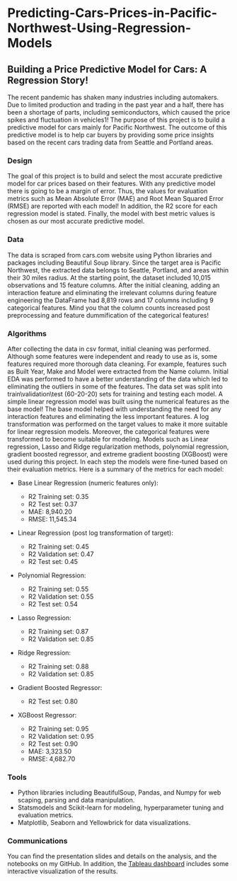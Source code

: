 # Predicting-Cars-Prices-in-Pacific-Northwest-Using-Regression-Models
## **Building a Price Predictive Model for Cars: A Regression Story!**  
The recent pandemic has shaken many industries including automakers. Due to limited production and trading in the past year and a half, there has been a shortage of parts, including semiconductors, which caused the price spikes and fluctuation in vehicles1! The purpose of this project is to build a predictive model for cars mainly for Pacific Northwest. The outcome of this predictive model is to help car buyers by providing some price insights based on the recent cars trading data from Seattle and Portland areas.

### **Design**

The goal of this project is to build and select the most accurate predictive model for car prices based on their features. With any predictive model there is going to be a margin of error. Thus, the values for evaluation metrics such as Mean Absolute Error (MAE) and Root Mean Squared Error (RMSE) are reported with each model! In addition, the R2 score for each regression model is stated. Finally, the model with best metric values is chosen as our most accurate predictive model.

### **Data**

The data is scraped from cars.com website using Python libraries and packages including Beautiful Soup library. Since the target area is Pacific Northwest, the extracted data belongs to Seattle, Portland, and areas within their 30 miles radius.
At the starting point, the dataset included 10,015 observations and 15 feature columns. After the initial cleaning, adding an interaction feature and eliminating the irrelevant columns during feature engineering the DataFrame had 8,819 rows and 17 columns including 9 categorical features. Mind you that the column counts increased post preprocessing and feature dummification of the categorical features!

### **Algorithms**

After collecting the data in csv format, initial cleaning was performed. Although some features were independent and ready to use as is, some features required more thorough data cleaning. For example, features such as Built Year, Make and Model were extracted from the Name column.
Initial EDA was performed to have a better understanding of the data which led to eliminating the outliers in some of the features. The data set was split into train\validation\test (60-20-20) sets for training and testing each model. A simple linear regression model was built using the numerical features as the base model! The base model helped with understanding the need for any interaction features and eliminating the less important features. A log transformation was performed on the target values to make it more suitable for linear regression models. Moreover, the categorical features were transformed to become suitable for modeling.
Models such as Linear regression, Lasso and Ridge regularization methods, polynomial regression, gradient boosted regressor, and extreme gradient boosting (XGBoost) were used during this project. In each step the models were fine-tuned based on their evaluation metrics. Here is a summary of the metrics for each model:

*	Base Linear Regression (numeric features only):
    - R2 Training set: 0.35
    -	R2 Test set: 0.37
    -	MAE: 8,940.20
    -	RMSE: 11,545.34

*	Linear Regression (post log transformation of target):
    -	R2 Training set: 0.45
    -	R2 Validation set: 0.47
    -	R2 Test set: 0.45

*	Polynomial Regression:
    -	R2 Training set: 0.55
    -	R2 Validation set: 0.55
    -	R2 Test set: 0.54

*	Lasso Regression:
    -	R2 Training set: 0.87
    -	R2  Validation set: 0.85

*	Ridge Regression:
    -	R2 Training set: 0.88
    -	R2  Validation set: 0.85

*	Gradient Boosted Regressor:
    -	R2 Test set: 0.80

*	XGBoost Regressor:
    -	R2 Training set: 0.95
    -	R2 Validation set: 0.95
    -	R2 Test set: 0.90
    -	MAE: 3,323.50
    -	RMSE: 4,682.70

### **Tools**
-	Python libraries including BeautifulSoup, Pandas, and Numpy for web scaping, parsing and data manipulation.
-	Statsmodels and Scikit-learn for modeling, hyperparameter tuning and evaluation metrics.
-	Matplotlib, Seaborn and Yellowbrick for data visualizations.

### **Communications**
You can find the presentation slides and details on the analysis, and the notebooks on my GitHub. In addition, the [Tableau dashboard](https://public.tableau.com/app/profile/neshat6960/viz/CarsPricevs_Features/Dashboard1?publish=yes) includes some interactive visualization of the results.




